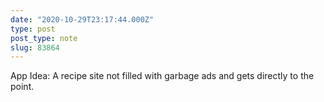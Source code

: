 ```yaml
---
date: "2020-10-29T23:17:44.000Z"
type: post 
post_type: note
slug: 83864
---
```

App Idea: A recipe site not filled with garbage ads and gets directly to the point. 

